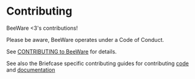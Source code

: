 # Contributing

BeeWare <3's contributions!

Please be aware, BeeWare operates under a Code of Conduct.

See [CONTRIBUTING to BeeWare](https://beeware.org/contributing) for details.

See also the Briefcase specific contributing guides for contributing
[code](https://briefcase.readthedocs.io/en/latest/how-to/contribute-code.html)
and
[documentation](https://briefcase.readthedocs.io/en/latest/how-to/contribute-docs.html)
